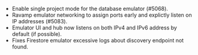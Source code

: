- Enable single project mode for the database emulator (#5068).
- Ravamp emulator networking to assign ports early and explictly listen on IP addresses (#5083).
- Emulator UI and hub now listens on both IPv4 and IPv6 address by default (if possible).
- Fixes Firestore emulator excessive logs about discovery endpoint not found.
